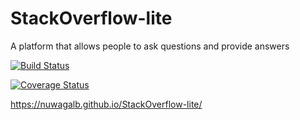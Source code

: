 # StackOverflow-lite
A platform that allows people to ask questions and provide answers

[![Build Status](https://travis-ci.org/nuwagalb/StackOverflow-lite.svg?branch=master)](https://travis-ci.org/nuwagalb/StackOverflow-lite)

[![Coverage Status](https://coveralls.io/repos/github/nuwagalb/StackOverflow-lite/badge.svg?branch=master)](https://coveralls.io/github/nuwagalb/StackOverflow-lite?branch=master)

https://nuwagalb.github.io/StackOverflow-lite/
